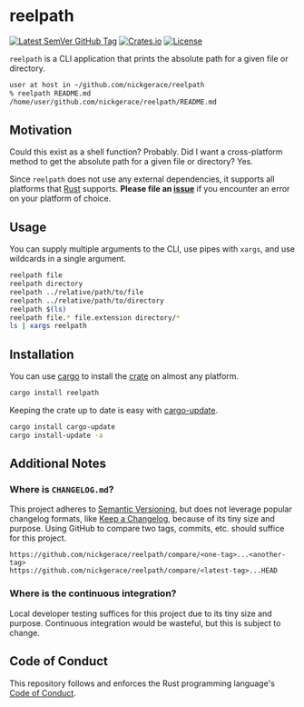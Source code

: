 # reelpath

[![Latest SemVer GitHub Tag](https://img.shields.io/github/v/tag/nickgerace/reelpath?label=version&style=flat-square)](https://github.com/nickgerace/reelpath/releases/latest)
[![Crates.io](https://img.shields.io/crates/v/reelpath?style=flat-square)](https://crates.io/crates/reelpath)
[![License](https://img.shields.io/github/license/nickgerace/reelpath?style=flat-square)](./LICENSE)

`reelpath` is a CLI application that prints the absolute path for a given file or directory.

```sh
user at host in ~/github.com/nickgerace/reelpath
% reelpath README.md
/home/user/github.com/nickgerace/reelpath/README.md
```

## Motivation

Could this exist as a shell function?
Probably.
Did I want a cross-platform method to get the absolute path for a given file or directory?
Yes.

Since `reelpath` does not use any external dependencies, it supports all platforms that [Rust](https://www.rust-lang.org/) supports.
**Please file an [issue](https://github.com/nickgerace/reelpath/issues)** if you encounter an error on your platform of choice.

## Usage

You can supply multiple arguments to the CLI, use pipes with `xargs`, and use wildcards in a single argument.

```sh
reelpath file
reelpath directory
reelpath ../relative/path/to/file
reelpath ../relative/path/to/directory
reelpath $(ls)
reelpath file.* file.extension directory/*
ls | xargs reelpath
```

## Installation

You can use [cargo](https://crates.io) to install the [crate](https://crates.io/crates/reelpath) on almost any platform.

```sh
cargo install reelpath
```

Keeping the crate up to date is easy with [cargo-update](https://crates.io/crates/cargo-update).

```sh
cargo install cargo-update
cargo install-update -a
```

## Additional Notes

### Where is `CHANGELOG.md`?

This project adheres to [Semantic Versioning](https://semver.org/spec/v2.0.0.html), but does not leverage popular changelog formats, like [Keep a Changelog](https://keepachangelog.com/en/1.0.0/), because of its tiny size and purpose.
Using GitHub to compare two tags, commits, etc. should suffice for this project.

```
https://github.com/nickgerace/reelpath/compare/<one-tag>...<another-tag>
https://github.com/nickgerace/reelpath/compare/<latest-tag>...HEAD
```

### Where is the continuous integration?

Local developer testing suffices for this project due to its tiny size and purpose.
Continuous integration would be wasteful, but this is subject to change.

## Code of Conduct

This repository follows and enforces the Rust programming language's [Code of Conduct](https://www.rust-lang.org/policies/code-of-conduct).

